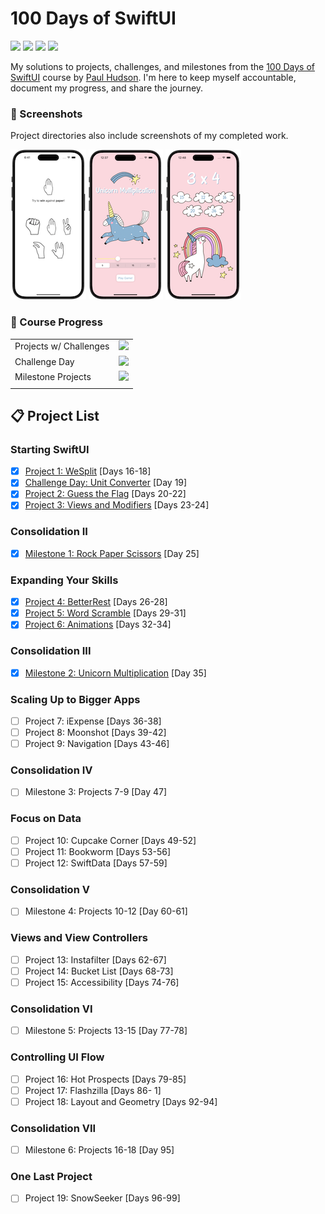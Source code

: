 # 100 Days of SwiftUI
![](https://badgen.net/static/iOS/17) ![](https://badgen.net/static/Xcode/15.3/gray) ![](https://badgen.net/static/Swift/5.10/orange) ![](https://badgen.net/static/SwiftUI/5)

My solutions to projects, challenges, and milestones from the [100 Days of SwiftUI](https://www.hackingwithswift.com/100/swiftui) course by [Paul Hudson](https://github.com/twostraws).  I'm here to keep myself accountable, document my progress, and share the journey.

### 👀 Screenshots
Project directories also include screenshots of my completed work.

[![Milestone 1: Rock Paper Scissors](05-Milestone01-RockPaperScissors/Screenshots/05-Milestone01-small01.png)](05-Milestone01-RockPaperScissors) [![Milestone 2: Unicorn Multiplication](09-Milestone02-UnicornMultiplication/Screenshots/09-Milestone02-small01.png)](09-Milestone02-UnicornMultiplication) [![Milestone 2: Unicorn Multiplication](09-Milestone02-UnicornMultiplication/Screenshots/09-Milestone02-small02.png)](09-Milestone02-UnicornMultiplication)

### 🚧 Course Progress
| | |
| :--- | :---: |
Projects w/ Challenges | ![](https://geps.dev/progress/31)
Challenge Day | ![](https://geps.dev/progress/100)
Milestone Projects | ![](https://geps.dev/progress/33)
| | |


## 📋 Project List

### Starting SwiftUI
- [x] [Project 1: WeSplit](01-Project01-WeSplit) [Days 16-18]
- [x] [Challenge Day: Unit Converter](02-ChallengeDay-UnitConverter) [Day 19]
- [x] [Project 2: Guess the Flag](03-Project02-GuessTheFlag) [Days 20-22]
- [x] [Project 3: Views and Modifiers](04-Project03-ViewsAndModifiers) [Days 23-24]
### Consolidation II
- [x] [Milestone 1: Rock Paper Scissors](05-Milestone01-RockPaperScissors) [Day 25]

### Expanding Your Skills
- [x] [Project 4: BetterRest](06-Project04-BetterRest) [Days 26-28]
- [x] [Project 5: Word Scramble](07-Project05-WordScramble) [Days 29-31]
- [x] [Project 6: Animations](08-Project06-Animations) [Days 32-34]
### Consolidation III
- [x] [Milestone 2: Unicorn Multiplication](09-Milestone02-UnicornMultiplication) [Day 35]

### Scaling Up to Bigger Apps
- [ ] Project 7: iExpense [Days 36-38]
- [ ] Project 8: Moonshot [Days 39-42]
- [ ] Project 9: Navigation [Days 43-46]
### Consolidation IV
- [ ] Milestone 3: Projects 7-9 [Day 47]

### Focus on Data
- [ ] Project 10: Cupcake Corner [Days 49-52]
- [ ] Project 11: Bookworm [Days 53-56]
- [ ] Project 12: SwiftData [Days 57-59]
### Consolidation V
- [ ] Milestone 4: Projects 10-12 [Day 60-61]

### Views and View Controllers
- [ ] Project 13: Instafilter [Days 62-67]
- [ ] Project 14: Bucket List [Days 68-73]
- [ ] Project 15: Accessibility [Days 74-76]
### Consolidation VI
- [ ] Milestone 5: Projects 13-15 [Day 77-78]

### Controlling UI Flow
- [ ] Project 16: Hot Prospects [Days 79-85]
- [ ] Project 17: Flashzilla [Days 86- 1]
- [ ] Project 18: Layout and Geometry [Days 92-94]
### Consolidation VII
- [ ] Milestone 6: Projects 16-18 [Day 95]

### One Last Project
- [ ] Project 19: SnowSeeker [Days 96-99]
